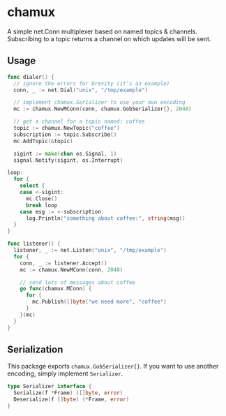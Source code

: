 # chamux
A simple net.Conn multiplexer based on named topics & channels. Subscribing to a topic returns a channel on which updates will be sent.

## Usage
```go
func dialer() {
  // ignore the errors for brevity (it's an example)
  conn, _ := net.Dial("unix", "/tmp/example")

  // implement chamux.Serializer to use your own encoding
  mc := chamux.NewMConn(conn, chamux.GobSerializer{}, 2048)

  // get a channel for a topic named: coffee
  topic := chamux.NewTopic("coffee")
  subscription := topic.Subscribe()
  mc.AddTopic(&topic)

  sigint := make(chan os.Signal, 1)
  signal.Notify(sigint, os.Interrupt)

loop:
  for {
    select {
    case <-sigint:
      mc.Close()
      break loop
    case msg := <-subscription:
      log.Println("something about coffee:", string(msg))
  }
}

func listener() {
  listener, _ := net.Listen("unix", "/tmp/example")
  for {
    conn, _ := listener.Accept()
    mc := chamux.NewMConn(conn, 2048)

    // send lots of messages about coffee
    go func(chamux.MConn) {
      for {
        mc.Publish([]byte("we need more", "coffee")
      }
    }(mc)
  }
}
```

## Serialization
This package exports `chamux.GobSerializer{}`. If you want to use another encoding, simply implement `Serializer`.
```go
type Serializer interface {
  Serialize(f *Frame) ([]byte, error)
  Deserialize(f []byte) (*Frame, error)
}
```

